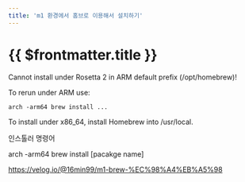 ```yaml
---
title: 'm1 환경에서 홈브로 이용해서 설치하기'
---
```


# {{ $frontmatter.title }}



Cannot install under Rosetta 2 in ARM default prefix (/opt/homebrew)!

To rerun under ARM use:

    arch -arm64 brew install ...

To install under x86_64, install Homebrew into /usr/local.



인스톨러 명령어

arch -arm64 brew install [pacakge name]



https://velog.io/@16min99/m1-brew-%EC%98%A4%EB%A5%98